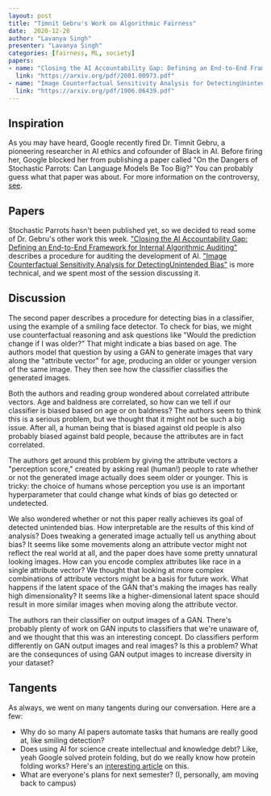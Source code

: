 ```yaml
---
layout: post
title: "Timnit Gebru's Work on Algorithmic Fairness"
date:  2020-12-28 
author: "Lavanya Singh"
presenter: "Lavanya Singh"
categories: [fairness, ML, society]
papers:
- name: "Closing the AI Accountability Gap: Defining an End-to-End Framework for Internal Algorithmic Auditing"
  link: "https://arxiv.org/pdf/2001.00973.pdf"
- name: "Image Counterfactual Sensitivity Analysis for DetectingUnintended Bias"
  link: "https://arxiv.org/pdf/1906.06439.pdf"
---
```


## Inspiration

As you may have heard, Google recently fired Dr. Timnit Gebru, a pioneering researcher in AI ethics and 
cofounder of Black in AI. Before firing her, Google blocked her from publishing a paper called "On the 
Dangers of Stochastic Parrots: Can Language Models Be Too Big?" You can probably guess what that paper
was about. For more information on the controversy, [see](https://www.vox.com/recode/2020/12/4/22153786/google-timnit-gebru-ethical-ai-jeff-dean-controversy-fired). 

## Papers

Stochastic Parrots hasn't been published yet, so we decided to read some of Dr. Gebru's other work this 
week. ["Closing the AI Accountability Gap: Defining an End-to-End Framework for Internal Algorithmic 
Auditing"](https://arxiv.org/pdf/2001.00973.pdf) describes a procedure for auditing the development of 
AI. ["Image Counterfactual Sensitivity Analysis for DetectingUnintended Bias"](https://arxiv.org/pdf/1906.06439.pdf) 
is more technical, and we spent most of the session discussing it.  

## Discussion

The second paper describes a procedure for detecting bias in a classifier, using the example of a 
smiling face detector. To check for bias, we might use counterfactual reasoning and ask questions 
like "Would the prediction change if I was older?" That might indicate a bias based on age. The 
authors model that question by using a GAN to generate images that vary along the "attribute vector" 
for age, producing an older or younger version of the same image. They then see how the classifier 
classifies the generated images.

Both the authors and reading group wondered about correlated attribute vectors. Age and baldness are 
correlated, so how can we tell if our classifier is biased based on age or on baldness? The authors 
seem to think this is a serious problem, but we thought that  it might not be such a big issue. After 
all, a human being that is biased against old people is  also probably biased against bald people, 
because the attributes are in fact correlated. 

The authors get around this problem by giving the attribute vectors a "perception score,"
created by asking real (human!) people to rate whether or not the generated image actually does seem older or
younger. This is tricky: the choice of humans whose perception you use is an important hyperparameter
that could change what kinds of bias go detected or undetected. 

We also wondered whether or not this paper really achieves its goal of detected unintended bias. How 
interpretable are the results of this kind of analysis? Does tweaking a generated image actually
tell us anything about bias? It seems like some movements along an attribute vector might not reflect
the real world at all, and the paper does have some pretty unnatural looking images. How can you encode
complex attributes like race in a single attribute vector? We thought that looking at more complex
combinations of attribute vectors might be a basis for future work. What happens if the latent space of the 
GAN that's making the images has really high dimensionality? It seems like a higher-dimensional latent 
space should result in more similar images when moving along the attribute vector.

The authors ran their classifier on output images of a GAN. There's probably plenty of work on 
GAN inputs to classifiers that we're unaware of, and we thought that this was an interesting concept.
Do classifiers perform differently on GAN output images and real images? Is this a problem? What are 
the consequnces of using GAN output images to increase diversity in your dataset?

## Tangents

As always, we went on many tangents during our conversation. Here are a few:
<ul>
<li>Why do so many AI papers automate tasks that humans are really good at, like smiling detection? </li>
<li>Does using AI for science create intellectual and knowledge debt? Like, yeah Google solved protein
folding, but do we really know how protein folding works? Here's an <a href="https://www.newyorker.com/tech/annals-of-technology/the-hidden-costs-of-automated-thinking">interesting article</a> on this. </li>
<li>What are everyone's plans for next semester? (I, personally, am moving back to campus)</li>
</ul> 
